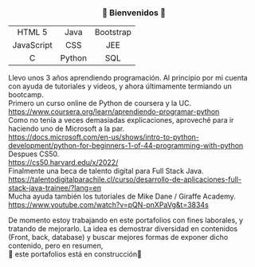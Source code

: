 ### <p align ="center">🍂 Bienvenidos 🍁</p>

<table align="center">
  <tb>
    <tr align="center">
      <td>HTML 5</i></td><td>Java</td><td>Bootstrap</td>
    </tr>
    <tr align="center">
      <td>JavaScript</td><td>CSS</td><td>JEE</td>
    </tr>
    <tr align="center">
      <td>C</td><td>Python</td><td>SQL</td>
    </tr>
  </tb>
</table>

Llevo unos 3 años aprendiendo programación. Al principio por mi cuenta con ayuda de tutoriales y videos, y ahora últimamente termiando un bootcamp.<br />
Primero un curso online de Python de coursera y la UC.<br />
https://www.coursera.org/learn/aprendiendo-programar-python<br />
Como no tenía a veces demasiadas explicaciones, aproveché para ir haciendo uno de Microsoft a la par.<br />
https://docs.microsoft.com/en-us/shows/intro-to-python-development/python-for-beginners-1-of-44-programming-with-python<br />
Despues CS50.<br />
https://cs50.harvard.edu/x/2022/<br />
Finalmente una beca de talento digital para Full Stack Java.<br />
https://talentodigitalparachile.cl/curso/desarrollo-de-aplicaciones-full-stack-java-trainee/?lang=en<br />
Mucha ayuda también los tutoriales de Mike Dane / Giraffe Academy.<br />
https://www.youtube.com/watch?v=pQN-pnXPaVg&t=3834s<br />

De momento estoy trabajando en este portafolios con fines laborales, y tratando de mejorarlo. La idea es demostrar diversidad en contenidos (Front, back, database) y buscar mejores formas de exponer dicho contenido, pero en resumen, <br />
🚧 este portafolios está en construcción🚧


<!--
**IgnacioMujica/IgnacioMujica** is a ✨ _special_ ✨ repository because its `README.md` (this file) appears on your GitHub profile.

Here are some ideas to get you started:

- 🔭 I’m currently working on ...
- 🌱 I’m currently learning ...
- 👯 I’m looking to collaborate on ...
- 🤔 I’m looking for help with ...
- 💬 Ask me about ...
- 📫 How to reach me: ...
- 😄 Pronouns: ...
- ⚡ Fun fact: ...
-->
